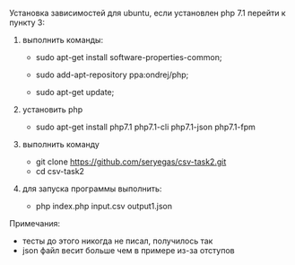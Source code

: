 Установка зависимостей для ubuntu, если установлен php 7.1 перейти к пункту 3:
1. выполнить команды:

    - sudo apt-get install software-properties-common;

    - sudo add-apt-repository ppa:ondrej/php;

    - sudo apt-get update;

2. установить php 
    - sudo apt-get install php7.1 php7.1-cli php7.1-json php7.1-fpm

3. выполнить команду 
    - git clone https://github.com/seryegas/csv-task2.git
    - cd csv-task2
4. для запуска программы выполнить:
    - php index.php input.csv output1.json

Примечания:
- тесты до этого никогда не писал, получилось так
- json файл весит больше чем в примере из-за отступов